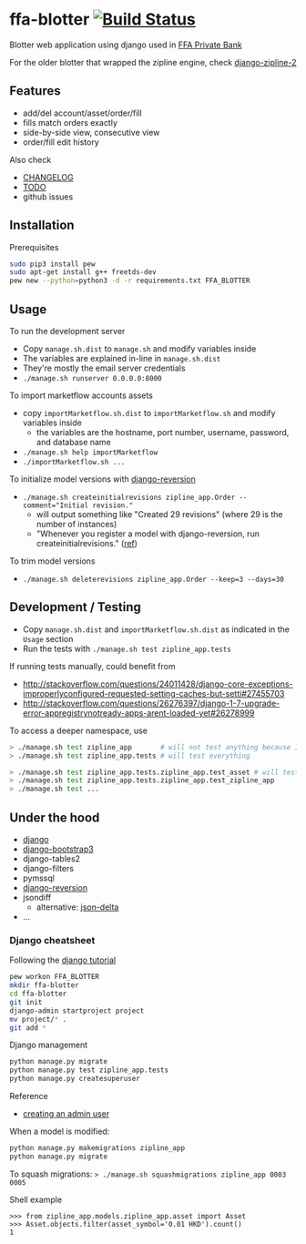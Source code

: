 # ffa-blotter [![Build Status](https://travis-ci.org/shadiakiki1986/ffa-blotter.svg?branch=master)](https://travis-ci.org/shadiakiki1986/ffa-blotter)
Blotter web application using django used in [FFA Private Bank](https://www.ffaprivatebank.com)

For the older blotter that wrapped the zipline engine, check [django-zipline-2](https://www.github.com/shadiakiki1986/django-zipline-2)

## Features
- add/del account/asset/order/fill
- fills match orders exactly
- side-by-side view, consecutive view
- order/fill edit history

Also check
- [CHANGELOG](CHANGELOG.md)
- [TODO](TODO.md)
- github issues

## Installation
Prerequisites
```bash
sudo pip3 install pew
sudo apt-get install g++ freetds-dev
pew new --python=python3 -d -r requirements.txt FFA_BLOTTER
```

## Usage

To run the development server

- Copy `manage.sh.dist` to `manage.sh` and modify variables inside
- The variables are explained in-line in `manage.sh.dist`
- They're mostly the email server credentials
- `./manage.sh runserver 0.0.0.0:8000`


To import marketflow accounts assets

- copy `importMarketflow.sh.dist` to `importMarketflow.sh` and modify variables inside
  - the variables are the hostname, port number, username, password, and database name
- `./manage.sh help importMarketflow`
- `./importMarketflow.sh ...`

To initialize model versions with [django-reversion](https://django-reversion.readthedocs.io/en/stable/commands.html)
- `./manage.sh createinitialrevisions zipline_app.Order --comment="Initial revision."`
  - will output something like "Created 29 revisions" (where 29 is the number of instances)
  - "Whenever you register a model with django-reversion, run createinitialrevisions." ([ref](https://django-reversion.readthedocs.io/en/stable/api.html))

To trim model versions
- `./manage.sh deleterevisions zipline_app.Order --keep=3 --days=30`


## Development / Testing

- Copy `manage.sh.dist` and `importMarketflow.sh.dist` as indicated in the `Usage` section
- Run the tests with `./manage.sh test zipline_app.tests`

If running tests manually, could benefit from
- http://stackoverflow.com/questions/24011428/django-core-exceptions-improperlyconfigured-requested-setting-caches-but-setti#27455703
- http://stackoverflow.com/questions/26276397/django-1-7-upgrade-error-appregistrynotready-apps-arent-loaded-yet#26278999

To access a deeper namespace, use
```bash
> ./manage.sh test zipline_app       # will not test anything because I dont use tests.py anymore
> ./manage.sh test zipline_app.tests # will test everything

> ./manage.sh test zipline_app.tests.zipline_app.test_asset # will test only asset
> ./manage.sh test zipline_app.tests.zipline_app.test_zipline_app
> ./manage.sh test ...
```
## Under the hood
- [django](https://www.djangoproject.com/)
- [django-bootstrap3](https://github.com/dyve/django-bootstrap3)
- django-tables2
- django-filters
- pymssql
- [django-reversion](https://django-reversion.readthedocs.io/)
- jsondiff
  - alternative: [json-delta](http://json-delta.readthedocs.io/en/latest/index.html)
- ...

### Django cheatsheet
Following the [django tutorial](https://docs.djangoproject.com/en/1.10/intro/tutorial01/)
```bash
pew workon FFA_BLOTTER
mkdir ffa-blotter
cd ffa-blotter
git init
django-admin startproject project
mv project/* .
git add *
```

Django management
```bash
python manage.py migrate
python manage.py test zipline_app.tests
python manage.py createsuperuser
```
Reference
* [creating an admin user](https://docs.djangoproject.com/en/1.10/intro/tutorial02/#creating-an-admin-user)



When a model is modified:
```bash
python manage.py makemigrations zipline_app
python manage.py migrate
```

To squash migrations: `> ./manage.sh squashmigrations zipline_app 0003 0005`

Shell example
```
>>> from zipline_app.models.zipline_app.asset import Asset
>>> Asset.objects.filter(asset_symbol='0.01 HKD').count()
1
```
